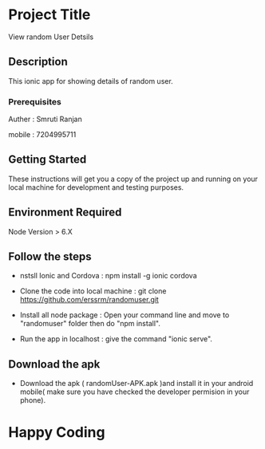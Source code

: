 # Project Title 

View random User Detsils

## Description

This ionic app for showing details of random user.

### Prerequisites
Auther : Smruti Ranjan

mobile : 7204995711


## Getting Started

These instructions will get you a copy of the project up and running on your local machine for development and testing purposes. 

## Environment Required

Node Version > 6.X

## Follow the steps

* nstsll Ionic and Cordova :  npm install -g ionic cordova

* Clone the code into local machine   :  git clone https://github.com/erssrm/randomuser.git

* Install all node package : Open your command line and move to "randomuser" folder then do  "npm install".

* Run the app in localhost : give the command "ionic serve". 


## Download the apk 

* Download the apk ( randomUser-APK.apk )and install it in your android mobile( make sure you have checked the developer permision in your phone).

# Happy Coding

